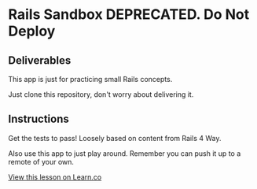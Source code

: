 

# Rails Sandbox DEPRECATED. Do Not Deploy

## Deliverables

This app is just for practicing small Rails concepts.

Just clone this repository, don't worry about delivering it.

## Instructions

Get the tests to pass! Loosely based on content from Rails 4 Way.

Also use this app to just play around.  Remember you can push it up to a
remote of your own.

<a href='https://learn.co/lessons/rails-sandbox' data-visibility='hidden'>View this lesson on Learn.co</a>
